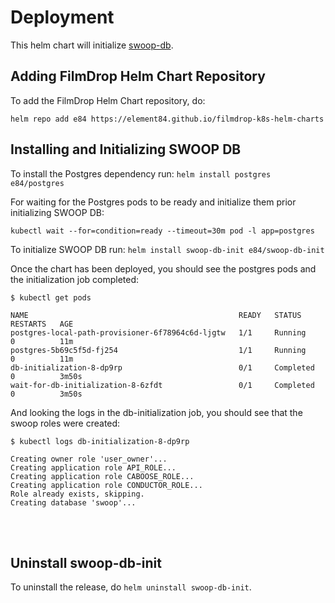 # Deployment

This helm chart will initialize [swoop-db](https://github.com/Element84/swoop-db).

## Adding FilmDrop Helm Chart Repository
To add the FilmDrop Helm Chart repository, do:

`helm repo add e84 https://element84.github.io/filmdrop-k8s-helm-charts`


## Installing and Initializing SWOOP DB
To install the Postgres dependency run:
`helm install postgres e84/postgres`

For waiting for the Postgres pods to be ready and initialize them prior initializing SWOOP DB:
```
kubectl wait --for=condition=ready --timeout=30m pod -l app=postgres
```

To initialize SWOOP DB run:
`helm install swoop-db-init e84/swoop-db-init`

Once the chart has been deployed, you should see the postgres pods and the initialization job completed:

```
$ kubectl get pods

NAME                                               READY   STATUS      RESTARTS   AGE
postgres-local-path-provisioner-6f78964c6d-ljgtw   1/1     Running     0          11m
postgres-5b69c5f5d-fj254                           1/1     Running     0          11m
db-initialization-8-dp9rp                          0/1     Completed   0          3m50s
wait-for-db-initialization-8-6zfdt                 0/1     Completed   0          3m50s
```

And looking the logs in the db-initialization job, you should see that the swoop roles were created:
```
$ kubectl logs db-initialization-8-dp9rp

Creating owner role 'user_owner'...
Creating application role API_ROLE...
Creating application role CABOOSE_ROLE...
Creating application role CONDUCTOR_ROLE...
Role already exists, skipping.
Creating database 'swoop'...
```
<br></br>

## Uninstall swoop-db-init

To uninstall the release, do `helm uninstall swoop-db-init`.

